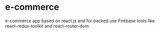 # e-commerce
e-commerce app based on react.js and for backed use Firebase tools like react-redux-toolkit and react-router-dom.

